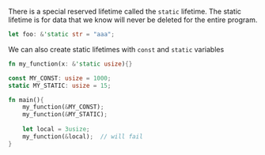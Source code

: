 There is a special reserved lifetime called the `static` lifetime. The static lifetime is for data that we know will never be deleted for the entire program.

```rust
let foo: &'static str = "aaa";
```

We can also create static lifetimes with `const` and `static` variables

```rust
fn my_function(x: &'static usize){}

const MY_CONST: usize = 1000;
static MY_STATIC: usize = 15;

fn main(){
    my_function(&MY_CONST);
    my_function(&MY_STATIC);
    
    let local = 3usize;
    my_function(&local);  // will fail
}
```